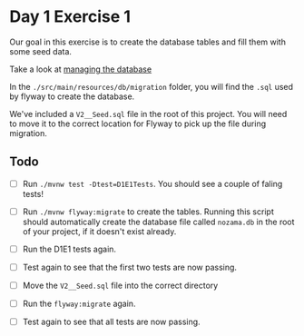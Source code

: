 # Day 1 Exercise 1

Our goal in this exercise is to create the database tables and fill them with
some seed data.

Take a look at
[managing the database](https://tech-docs.corndel.com/javalin/managing-the-database.html)

In the `./src/main/resources/db/migration` folder, you will find the `.sql` used
by flyway to create the database.

We've included a `V2__Seed.sql` file in the root of this project. You will need
to move it to the correct location for Flyway to pick up the file during
migration.

## Todo

- [ ] Run `./mvnw test -Dtest=D1E1Tests`. You should see a couple of faling
      tests!

- [ ] Run `./mvnw flyway:migrate` to create the tables. Running this script
      should automatically create the database file called `nozama.db` in the
      root of your project, if it doesn't exist already.

- [ ] Run the D1E1 tests again.

- [ ] Test again to see that the first two tests are now passing.

- [ ] Move the `V2__Seed.sql` file into the correct directory

- [ ] Run the `flyway:migrate` again.

- [ ] Test again to see that all tests are now passing.
